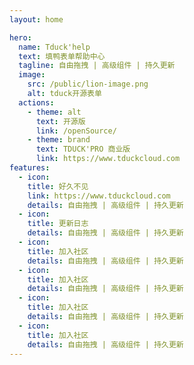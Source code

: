 ```yaml
---
layout: home

hero:
  name: Tduck'help
  text: 填鸭表单帮助中心
  tagline: 自由拖拽 | 高级组件 | 持久更新
  image:
    src: /public/lion-image.png
    alt: tduck开源表单
  actions:
    - theme: alt
      text: 开源版
      link: /openSource/
    - theme: brand
      text: TDUCK'PRO 商业版
      link: https://www.tduckcloud.com
features:
  - icon: 
    title: 好久不见
    link: https://www.tduckcloud.com
    details: 自由拖拽 | 高级组件 | 持久更新
  - icon: 
    title: 更新日志
    details: 自由拖拽 | 高级组件 | 持久更新
  - icon: 
    title: 加入社区
    details: 自由拖拽 | 高级组件 | 持久更新
  - icon:
    title: 加入社区
    details: 自由拖拽 | 高级组件 | 持久更新
  - icon:
    title: 加入社区
    details: 自由拖拽 | 高级组件 | 持久更新
  - icon:
    title: 加入社区
    details: 自由拖拽 | 高级组件 | 持久更新
---
```


<style>
    :root {
    --vp-home-hero-name-color: transparent;
    --vp-home-hero-name-background: -webkit-linear-gradient(120deg, #33c6fc, #2564f5);
    --vp-home-hero-image-background-image:linear-gradient( -220deg, #ff8f35 50%, #b03d09 50% );    
    --vp-home-hero-image-filter:blur(100px);
}

</style>
